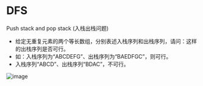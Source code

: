 # DFS

Push stack and pop stack (入栈出栈问题)
* 给定无重复元素的两个等长数组，分别表述入栈序列和出栈序列，请问：这样的出栈序列是否可行。
* 如：入栈序列为“ABCDEFG”、出栈序列为“BAEDFGC”，则可行。
* 入栈序列“ABCD”、出栈序列“BDAC”，不可行。

![image](https://github.com/AstroMen/Algorithm-DataStructure/blob/master/DFS/.JPG)



